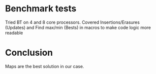 # Benchmark tests

Tried BT on 4 and 8 core processors. Covered Insertions/Erasures (Updates) and Find max/min (Bests) in macros to make code logic more readable

# Conclusion

Maps are the best solution in our case.
